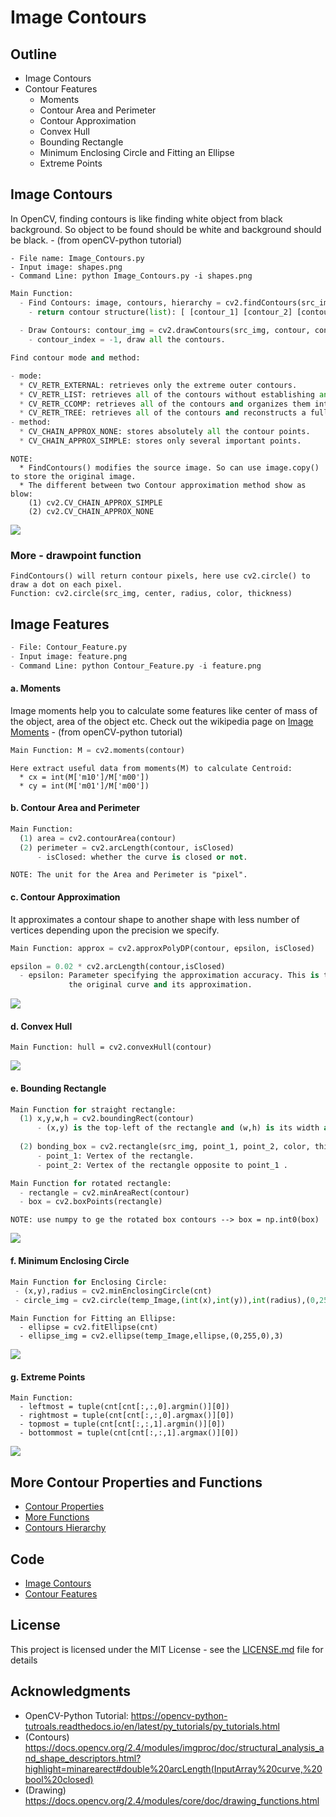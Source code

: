 # Image Contours

## Outline
- Image Contours
- Contour Features
  - Moments
  - Contour Area and Perimeter
  - Contour Approximation
  - Convex Hull
  - Bounding Rectangle
  - Minimum Enclosing Circle and Fitting an Ellipse
  - Extreme Points

## Image Contours
In OpenCV, finding contours is like finding white object from black background. So object to be found should be white and background should be black.   - (from openCV-python tutorial)
```
- File name: Image_Contours.py
- Input image: shapes.png
- Command Line: python Image_Contours.py -i shapes.png
```
```python
Main Function: 
  - Find Contours: image, contours, hierarchy = cv2.findContours(src_img, mode, method)
    - return contour structure(list): [ [contour_1] [contour_2] [contour_3] ... ]
    
  - Draw Contours: contour_img = cv2.drawContours(src_img, contour, contour_index, color, thickness)
    - contour_index = -1, draw all the contours.

```
```python
Find contour mode and method:

- mode:
  * CV_RETR_EXTERNAL: retrieves only the extreme outer contours.
  * CV_RETR_LIST: retrieves all of the contours without establishing any hierarchical relationships.
  * CV_RETR_CCOMP: retrieves all of the contours and organizes them into a two-level hierarchy. 
  * CV_RETR_TREE: retrieves all of the contours and reconstructs a full hierarchy of nested contours.   
- method:
  * CV_CHAIN_APPROX_NONE: stores absolutely all the contour points. 
  * CV_CHAIN_APPROX_SIMPLE: stores only several important points.
```
```
NOTE: 
  * FindContours() modifies the source image. So can use image.copy() to store the original image.
  * The different between two Contour approximation method show as blow:
    (1) cv2.CV_CHAIN_APPROX_SIMPLE
    (2) cv2.CV_CHAIN_APPROX_NONE
```
![](README_IMG/contour.png)

### More - drawpoint function
```
FindContours() will return contour pixels, here use cv2.circle() to draw a dot on each pixel.
Function: cv2.circle(src_img, center, radius, color, thickness)
```

## Image Features
```python
- File: Contour_Feature.py
- Input image: feature.png
- Command Line: python Contour_Feature.py -i feature.png
```

#### a. Moments
Image moments help you to calculate some features like center of mass of the object, area of the object etc. Check out the wikipedia page on [Image Moments](https://en.wikipedia.org/wiki/Image_moment)   - (from openCV-python tutorial)
```python
Main Function: M = cv2.moments(contour)
```
```
Here extract useful data from moments(M) to calculate Centroid:
  * cx = int(M['m10']/M['m00'])
  * cy = int(M['m01']/M['m00'])
```

#### b. Contour Area and Perimeter
```python
Main Function:
  (1) area = cv2.contourArea(contour)
  (2) perimeter = cv2.arcLength(contour, isClosed)
      - isClosed: whether the curve is closed or not.
```
```
NOTE: The unit for the Area and Perimeter is "pixel".
```

#### c. Contour Approximation
It approximates a contour shape to another shape with less number of vertices depending upon the precision we specify.

```python
Main Function: approx = cv2.approxPolyDP(contour, epsilon, isClosed)

epsilon = 0.02 * cv2.arcLength(contour,isClosed)
  - epsilon: Parameter specifying the approximation accuracy. This is the maximum distance between 
             the original curve and its approximation.
```
![](README_IMG/approximation.png)

#### d. Convex Hull
 ```
 Main Function: hull = cv2.convexHull(contour)
 ```
 ![](README_IMG/convex_hull.png)
 
#### e. Bounding Rectangle

```python
Main Function for straight rectangle:
  (1) x,y,w,h = cv2.boundingRect(contour)
      - (x,y) is the top-left of the rectangle and (w,h) is its width and height.
      
  (2) bonding_box = cv2.rectangle(src_img, point_1, point_2, color, thickness)
      - point_1: Vertex of the rectangle.
      - point_2: Vertex of the rectangle opposite to point_1 .
```
```python
Main Function for rotated rectangle:
  - rectangle = cv2.minAreaRect(contour)
  - box = cv2.boxPoints(rectangle)
```
```
NOTE: use numpy to ge the rotated box contours --> box = np.int0(box)
```
![](README_IMG/bonding_box.png)
 
#### f. Minimum Enclosing Circle
 ```python
Main Function for Enclosing Circle:
  - (x,y),radius = cv2.minEnclosingCircle(cnt)
  - circle_img = cv2.circle(temp_Image,(int(x),int(y)),int(radius),(0,255,0),3)
```
```
Main Function for Fitting an Ellipse:
  - ellipse = cv2.fitEllipse(cnt)
  - ellipse_img = cv2.ellipse(temp_Image,ellipse,(0,255,0),3)
```

![](README_IMG/circle.png)
 
#### g. Extreme Points
```
Main Function:
  - leftmost = tuple(cnt[cnt[:,:,0].argmin()][0])
  - rightmost = tuple(cnt[cnt[:,:,0].argmax()][0])
  - topmost = tuple(cnt[cnt[:,:,1].argmin()][0])
  - bottommost = tuple(cnt[cnt[:,:,1].argmax()][0])
```
![](README_IMG/extre_point.png)

## More Contour Properties and Functions
- [Contour Properties](https://opencv-python-tutroals.readthedocs.io/en/latest/py_tutorials/py_imgproc/py_contours/py_contour_properties/py_contour_properties.html)
- [More Functions](https://opencv-python-tutroals.readthedocs.io/en/latest/py_tutorials/py_imgproc/py_contours/py_contours_more_functions/py_contours_more_functions.html)
- [Contours Hierarchy](https://opencv-python-tutroals.readthedocs.io/en/latest/py_tutorials/py_imgproc/py_contours/py_contours_hierarchy/py_contours_hierarchy.html)

## Code
- [Image Contours](https://github.com/Hank-Tsou/Computer-Vision-OpenCV-Python/blob/master/tutorials/Image_Processing/8_Image_Contours/Image_Contours.py)
- [Contour Features](https://github.com/Hank-Tsou/Computer-Vision-OpenCV-Python/blob/master/tutorials/Image_Processing/8_Image_Contours/Contour_Feature.py)

## License

This project is licensed under the MIT License - see the [LICENSE.md](LICENSE.md) file for details

## Acknowledgments

* OpenCV-Python Tutorial: https://opencv-python-tutroals.readthedocs.io/en/latest/py_tutorials/py_tutorials.html
* (Contours) https://docs.opencv.org/2.4/modules/imgproc/doc/structural_analysis_and_shape_descriptors.html?highlight=minarearect#double%20arcLength(InputArray%20curve,%20bool%20closed)
* (Drawing) https://docs.opencv.org/2.4/modules/core/doc/drawing_functions.html
